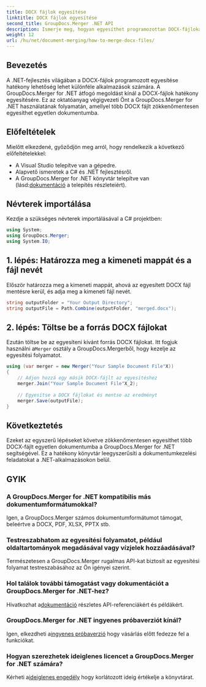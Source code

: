 ```yaml
---
title: DOCX fájlok egyesítése
linktitle: DOCX fájlok egyesítése
second_title: GroupDocs.Merger .NET API
description: Ismerje meg, hogyan egyesíthet programozottan DOCX-fájlokat .NET-ben a GroupDocs.Merger segítségével, ami hatékonyan leegyszerűsíti a dokumentumkezelési feladatokat.
weight: 12
url: /hu/net/document-merging/how-to-merge-docx-files/
---
```

## Bevezetés
A .NET-fejlesztés világában a DOCX-fájlok programozott egyesítése hatékony lehetőség lehet különféle alkalmazások számára. A GroupDocs.Merger for .NET átfogó megoldást kínál a DOCX-fájlok hatékony egyesítésére. Ez az oktatóanyag végigvezeti Önt a GroupDocs.Merger for .NET használatának folyamatán, amellyel több DOCX fájlt zökkenőmentesen egyesíthet egyetlen dokumentumba.
## Előfeltételek
Mielőtt elkezdené, győződjön meg arról, hogy rendelkezik a következő előfeltételekkel:
- A Visual Studio telepítve van a gépedre.
- Alapvető ismeretek a C# és .NET fejlesztésről.
-  A GroupDocs.Merger for .NET könyvtár telepítve van (lásd:[dokumentáció](https://tutorials.groupdocs.com/merger/net/) a telepítés részleteiért).

## Névterek importálása
Kezdje a szükséges névterek importálásával a C# projektben:
```csharp
using System; 
using GroupDocs.Merger;
using System.IO;
```
## 1. lépés: Határozza meg a kimeneti mappát és a fájl nevét
Először határozza meg a kimeneti mappát, ahová az egyesített DOCX fájl mentésre kerül, és adja meg a kimeneti fájl nevét.
```csharp
string outputFolder = "Your Output Directory";
string outputFile = Path.Combine(outputFolder, "merged.docx");
```
## 2. lépés: Töltse be a forrás DOCX fájlokat
Ezután töltse be az egyesíteni kívánt forrás DOCX fájlokat. Itt fogjuk használni a`Merger` osztály a GroupDocs.Mergerből, hogy kezelje az egyesítési folyamatot.
```csharp
using (var merger = new Merger("Your Sample Document File"X))
{
    // Adjon hozzá egy másik DOCX-fájlt az egyesítéshez
    merger.Join("Your Sample Document File"X_2);
    
    // Egyesítse a DOCX fájlokat és mentse az eredményt
    merger.Save(outputFile);
}
```

## Következtetés
Ezeket az egyszerű lépéseket követve zökkenőmentesen egyesíthet több DOCX-fájlt egyetlen dokumentumba a GroupDocs.Merger for .NET segítségével. Ez a hatékony könyvtár leegyszerűsíti a dokumentumkezelési feladatokat a .NET-alkalmazásokon belül.
## GYIK
### A GroupDocs.Merger for .NET kompatibilis más dokumentumformátumokkal?
Igen, a GroupDocs.Merger számos dokumentumformátumot támogat, beleértve a DOCX, PDF, XLSX, PPTX stb.
### Testreszabhatom az egyesítési folyamatot, például oldaltartományok megadásával vagy vízjelek hozzáadásával?
Természetesen a GroupDocs.Merger rugalmas API-kat biztosít az egyesítési folyamat testreszabásához az Ön igényei szerint.
### Hol találok további támogatást vagy dokumentációt a GroupDocs.Merger for .NET-hez?
 Hivatkozhat a[dokumentáció](https://tutorials.groupdocs.com/merger/net/) részletes API-referenciákért és példákért.
### GroupDocs.Merger for .NET ingyenes próbaverziót kínál?
 Igen, elkezdheti a[ingyenes próbaverzió](https://releases.groupdocs.com/) hogy vásárlás előtt fedezze fel a funkciókat.
### Hogyan szerezhetek ideiglenes licencet a GroupDocs.Merger for .NET számára?
 Kérheti a[ideiglenes engedély](https://purchase.groupdocs.com/temporary-license/) hogy korlátozott ideig értékelje a könyvtárat.